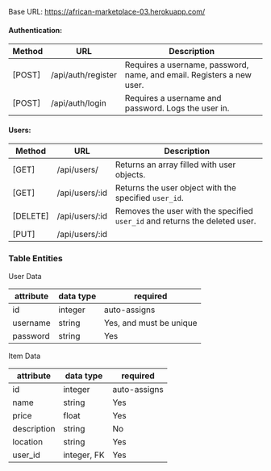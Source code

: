 Base URL: https://african-marketplace-03.herokuapp.com/

#### Authentication:
| Method   | URL                | Description                                                                                            |
| ------   | --------------     | ------------------------------------------------------------------------------------------------------ |
| [POST]   | /api/auth/register | Requires a username, password, name, and email. Registers a new user.                                  |
| [POST]   | /api/auth/login    | Requires a username and password. Logs the user in.                                                    |

#### Users: 
| Method   | URL                | Description                                                                                            |
| ------   | --------------     | ------------------------------------------------------------------------------------------------------ |
| [GET]    | /api/users/        | Returns an array filled with user objects.                                                             |
| [GET]    | /api/users/:id     | Returns the user object with the specified `user_id`.                                                       |
| [DELETE] | /api/users/:id     | Removes the user with the specified `user_id` and returns the deleted user.                                 |
| [PUT]    | /api/users/:id

### Table Entities

User Data 

| attribute  | data type | required                |
|------------|-----------|-------------------------|
| id         | integer   | auto-assigns            |
| username   | string    | Yes, and must be unique |
| password   | string    | Yes                     |

Item Data

| attribute   | data type | required     |
|-------------|-----------|--------------|
| id          | integer   | auto-assigns |
| name        | string    | Yes          |
| price       | float     | Yes          |
| description | string    | No           |
| location    | string    | Yes          |
| user_id     | integer, FK| Yes        |
